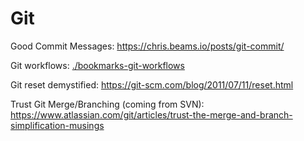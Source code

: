 <!-- ### Page Linked from /bookmarks.md ### -->
# Git
Good Commit Messages: https://chris.beams.io/posts/git-commit/

Git workflows: [./bookmarks-git-workflows](git/bookmarks-git-workflows.md)

Git reset demystified: https://git-scm.com/blog/2011/07/11/reset.html

Trust Git Merge/Branching (coming from SVN): https://www.atlassian.com/git/articles/trust-the-merge-and-branch-simplification-musings
